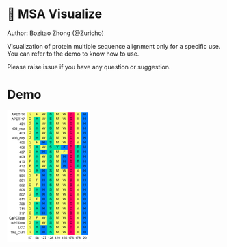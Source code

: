 # 🌅 MSA Visualize

Author: Bozitao Zhong (@Zuricho)

Visualization of protein multiple sequence alignment only for a specific use. You can refer to the demo to know how to use.

Please raise issue if you have any question or suggestion.

# Demo

<img src="./example.png" alt="example" style="zoom:30%;" />
